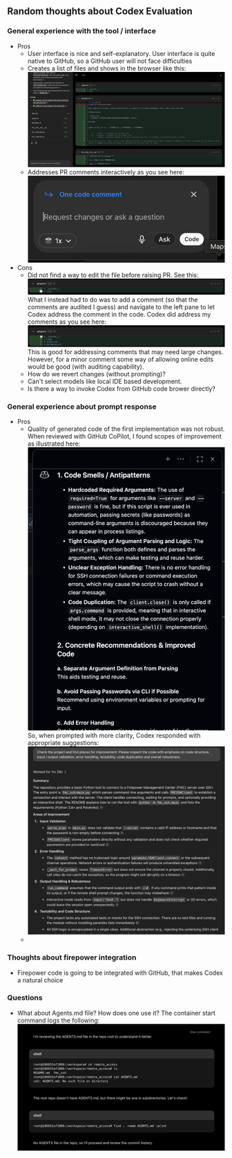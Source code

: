 ## Random thoughts about Codex Evaluation

### General experience with the tool / interface
* Pros
    * User interface is nice and self-explanatory. User interface is quite native to GitHub, so a GitHub user will not face difficulties
    * Creates a list of files and shows in the browser like this:
      ![Prompt 1 Response](screenshots/prompt_1_response.png)
    * Addresses PR comments interactively as you see here:
      ![Addressing PR Comments](screenshots/addressing_PR_comments.png)
* Cons
  * Did not find a way to edit the file before raising PR. See this:
    ![Can't Edit](screenshots/Cant_edit.png)
    What I instead had to do was to add a comment (so that the comments are audited I guess) and navigate to the left pane to let Codex address the comment in the code. Codex did address my comments as you see here:
    ![Address Comments Before Commit](screenshots/address_comments_before_commit.png)
    This is good for addressing comments that may need large changes. However, for a minor comment some way of allowing online edits would be good (with auditing capability).
  * How do we revert changes (without prompting)?
  * Can't select models like local IDE based development.
  * Is there a way to invoke Codex from GitHub code brower directly?

### General experience about prompt response
* Pros
  * Quality of generated code of the first implementation was not robust. When reviewed with GitHub CoPilot, I found scopes of improvement as illustrated here:
    ![GHCP Code Improvements](screenshots/GHCP_Code_improvements.png)
    So, when prompted with more clarity, Codex responded with appropriate suggestions:
    ![Codex Improvement Suggestions](screenshots/Codex_improvement_suggestions.png)
  * 


### Thoughts about firepower integration
* Firepower code is going to be integrated with GitHub, that makes Codex a natural choice

### Questions
* What about Agents.md file? How does one use it? The container start command logs the following:
  ![What's up with Agents.md](screenshots/whats_up_with_agents_md.png)